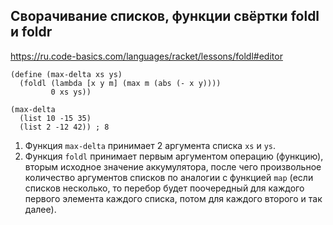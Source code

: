 ## Сворачивание списков, функции свёртки foldl и foldr

https://ru.code-basics.com/languages/racket/lessons/foldl#editor

```
(define (max-delta xs ys)
  (foldl (lambda [x y m] (max m (abs (- x y))))
         0 xs ys))
         
(max-delta
  (list 10 -15 35)
  (list 2 -12 42)) ; 8
```

1) Функция `max-delta` принимает 2 аргумента списка `xs` и `ys`.
2) Функция `foldl` принимает первым аргументом операцию (функцию), вторым исходное значение аккумулятора, после чего произвольное количество аргументов списков по аналогии с функцией `map` (если списков несколько, то перебор будет поочередный для каждого первого элемента каждого списка, потом для каждого второго и так далее).